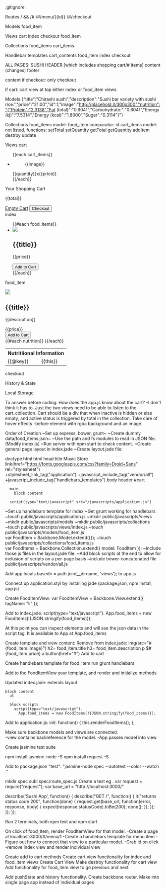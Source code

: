 .gitignore

Routes
/ && /#
/#/menu/{{id}}
/#/checkout

Models
food_item

Views
  cart
  index
  checkout
  food_item

Collections
  food_items
  cart_items

Handlebar templates
  cart_contents
  food_item
  index
  checkout


ALL PAGES:
SUSHI HEADER [which includes shopping cart/# items]
  content (changes)
footer

content
  if checkout: only checkout

  if cart: cart view at top
  either index or food_item views

Models
  {"title":"Chirashi sushi","description":"Sushi bar variety with sushi rice.","price":"21.00","id":1,"image":"http://placehold.it/300x300","nutrition":"{"Protein":"2.3138","Fat (total)":"0.6041","Carbohydrate:":"0.6041","Energy (kj)":"7.5314","Energy (kcal)":"1.8000","Sugar":"0.3114"}"}

Collections
  food_items
    model: food_item
    comparator: id
  cart_items
    model: not listed.
    functions:
      setTotal
      setQuantity
      getTotal
      getQuantity
      addItem
      destroy
      update

Views
  cart
    <div id="cart"> 
      <ul>
        {{each cart_items}}
        <li>
          <figure>
            {{image}}
          </figure>
          <figcaption>
            {{quantity}}x{{price}}
          </figcaption>
        </li>
        {{/each}}
      </ul>
      <div id="cart_summary"> <!-- need id? -->
        <p>Your Shopping Cart</p>
        <p>{{total}}</p>
        <a href="#">Empty Cart</a>
        <button type="submit">Checkout</button>
      </div>
    </div>
  index
    <ul>
      {{#each food_items}}
      <li>
        <img src="{{image}}" />
        <h2>{{title}}</h2>
        <p>{{price}}</p>
        <button type="submit">Add to Cart</button>
      </li>
      {{/each}}
    </ul>
  food_item
  <div id="food_item">
    <div class="previous">
    </div>
    <div>
      <img src="{{image}}" />
      <div>
        <h2>{{title}}</h2>
        <p>{{description}}</p>
        <div>
          <div>{{price}}</div>
          <button type="submit">Add to Cart</button>
        </div>
      </div>
      <table>
        <th colspan="2">Nutritiional Information</th>
        {{#each nutrition}}
        <tr>
          <td>{{@key}}</td>
          <td>{{this}}</td>
        </tr>
        {{/each}}
      </table>
    </div>
    <div class="next">
    </div>    
  </div>
  checkout


History & State

Local Storage

To answer before coding:
  How does the app.js know about the cart?
    -I don't think it has to. Just the two views need to be able to listen to the cart_collection. Cart should be a div that when inactive is hidden or else empty, and active status is triggered by total in the collection.
  Take care of hover effects
    -before element with rgba background and an image.



Order of Creation
  ~Set up express, bower, grunt~
  ~Create dummy data/food_items.json~
  ~Use the path and fs modules to read in JSON file. (Modify index.js)
  ~Run server with npm start to check content.
  ~Create general page layout in index.jade
  ~Create layout.jade file:

  doctype html
  html
    head
      title Music Store
      link(href="https://fonts.googleapis.com/css?family=Droid+Sans" rel="stylesheet")    
      +stylesheet_link_tag("application")
      +javascript_include_tag("vendor/all")
      +javascript_include_tag("handlebars_templates")
    body
      header
        #cart

      main
        block content

      script(type="text/javascript" src="/javascripts/application.js")        


  ~Set up handlebars template for index
  ~Get grunt working for handlebars
  ~touch public/javascripts/application.js
  ~mkdir public/javascripts/views
  ~mkdir public/javascripts/models
  ~mkdir public/javascripts/collections
  ~touch public/javascripts/views/index.js
  ~touch public/javascripts/models/food_item.js  
      var FoodItem = Backbone.Model.extend({});
  ~touch public/javascripts/collections/food_items.js  
      var FoodItems = Backbone.Collection.extend({
        model: FoodItem
        });
  ~include those js files in the layout.jade file.
  ~Add block scripts at the end to allow for inclusion of scripts on a per-page basis
  ~include bower-concatenated file public/javascripts/vendor/all.js

  Add app.locals.basedir = path.join(__dirname, 'views'); to app.js

  Connect up application.styl by installing jade (package.json, npm install, app.js)

  Create FoodItemView:
  var FoodItemView = Backbone.View.extend({
    tagName: "li"
  });

  Add to index.jade:
    script(type="text/javascript").
    App.food_items = new FoodItems(!{JSON.stringify(food_items)});


At this point you can inspect elements and will see the json data in the script tag.
It is available to App at App.food_items

Create template and view content:
  Remove from index.jade:
        img(src="#{food_item.image}")
        h2= food_item.title
        h3= food_item.description
        p $#{food_item.price}
        a.button(href="#") Add to cart

  Create handlebars template for food_item
  run grunt handlebars

  Add to the FoodItemView your template, and render and initialize methods

  Updated index.jade:
    extends layout

    block content
      ul

      block scripts
        script(type="text/javascript").
          App.food_items = new FoodItems(!{JSON.stringify(food_items)});

Add to application.js:
  init: function() {
    this.renderFoodItems();
  },


Make sure backbone models and views are connected. \
  -view contains backreference for the model.
  -App passes model into view.

  Create jasmine test suite

  npm install jasmine-node -S
  npm install request -S

  Add to package.json
  "test": "jasmine-node spec --autotest --color --watch ."

  mkdir spec
  subl spec/route_spec.js
  Create a test
  eg .
  var request = require("request");
  var base_url = "http://localhost:3000/"

  describe('Sushi App', function() {
    describe("GET /", function() {
      it("returns status code 200", function(done) {
        request.get(base_url, function(error, response, body) {
          expect(response.statusCode).toBe(200);
          done();
        });
      });   
    });
  });

  Run 2 terminals, both npm test and npm start

  On click of food_item, render FoodItemView for that model.
  -Create a page at localhost:3000/#/menu/1
  -Create a handlebars template for menu item
  -Figure out how to connect that view to a particular model.
  -Grab id on click
  -remove index view and render individual view

  Create add to cart methods
  Create cart view functionality for index and food_item views
  Create Cart View
  Make destroy functionality for cart view
  Add functionality for food_item view to go previous and next

  Add pushState and history functionality. Create backbone router.
  Make into single page app instead of individual pages


